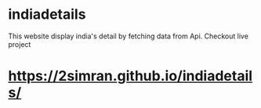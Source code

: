 # indiadetails
This website display india's detail by fetching data from Api.
Checkout live project
# https://2simran.github.io/indiadetails/
